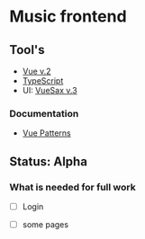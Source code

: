 # Music frontend

## Tool's

- [Vue v.2](https://vuejs.org/v2/guide/)
- [TypeScript](https://www.typescriptlang.org/)
- UI: [VueSax v.3](https://lusaxweb.github.io/vuesax/development/)

### Documentation

- [Vue Patterns](https://learn-vuejs.github.io/vue-patterns/)

## Status: Alpha

### What is needed for full work

-[ ] Login
-[ ] some pages

